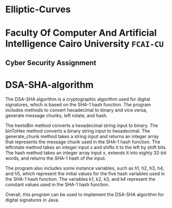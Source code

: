 # Elliptic-Curves

# Faculty Of Computer And Artificial Intelligence Cairo University `FCAI-CU`

## Cyber Security Assignment

# DSA-SHA-algorithm
The DSA-SHA algorithm is a cryptographic algorithm used for digital signatures, which is based on the SHA-1 hash function. The program includes methods to convert hexadecimal to binary and vice versa, generate message chunks, left rotate, and hash.


The hextoBin method converts a hexadecimal string input to binary. The binToHex method converts a binary string input to hexadecimal. The generate_chunk method takes a string input and returns an integer array that represents the message chunk used in the SHA-1 hash function. The leftrotate method takes an integer input x and shifts it to the left by shift bits. The hash method takes an integer array input x, extends it into eighty 32-bit words, and returns the SHA-1 hash of the input.

The program also includes some instance variables, such as h1, h2, h3, h4, and h5, which represent the initial values for the five hash variables used in the SHA-1 hash function. The variables k1, k2, k3, and k4 represent the constant values used in the SHA-1 hash function.

Overall, this program can be used to implement the DSA-SHA algorithm for digital signatures in Java.
